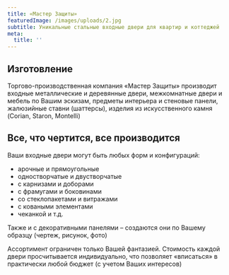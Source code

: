 ```yaml
---
title: «Мастер Защиты»
featuredImage: /images/uploads/2.jpg
subtitle: Уникальные стальные входные двери для квартир и коттеджей
meta:
  title: ''
---
```

## Изготовление

Торгово-производственная компания «Мастер Защиты» производит входные металлические и деревянные двери, межкомнатные двери и мебель по Вашим эскизам, предметы интерьера и стеновые панели, жалюзийные ставни (шаттерсы), изделия из искусственного камня (Corian, Staron, Montelli)

## Все, что чертится, все производится

Ваши входные двери могут быть любых форм и конфигураций:

* арочные и прямоугольные
* одностворчатые и двустворчатые
* с карнизами и доборами
* с фрамугами и боковинами
* со стеклопакетами и витражами
* с коваными элементами
* чеканкой и т.д.

Также и с декоративными панелями – создаются они по Вашему образцу (чертеж, рисунок, фото)

Ассортимент ограничен только Вашей фантазией. Стоимость каждой двери просчитывается индивидуально, что позволяет «вписаться» в практически любой бюджет (с учетом Ваших интересов)
